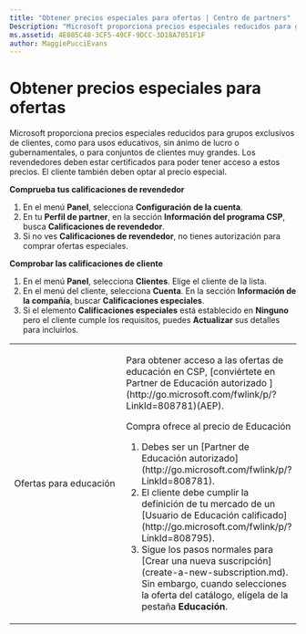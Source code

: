 ```yaml
---
title: "Obtener precios especiales para ofertas | Centro de partners"
Description: "Microsoft proporciona precios especiales reducidos para grupos exclusivos de clientes, como para usos educativos, sin ánimo de lucro o gubernamentales, o para conjuntos de clientes muy grandes."
ms.assetid: 4E085C48-3CF5-49CF-9DCC-3D18A7051F1F
author: MaggiePucciEvans
---
```


# Obtener precios especiales para ofertas


Microsoft proporciona precios especiales reducidos para grupos exclusivos de clientes, como para usos educativos, sin ánimo de lucro o gubernamentales, o para conjuntos de clientes muy grandes. Los revendedores deben estar certificados para poder tener acceso a estos precios. El cliente también deben optar al precio especial.

**Comprueba tus calificaciones de revendedor**

1.  En el menú **Panel**, selecciona **Configuración de la cuenta**.
2.  En tu **Perfil de partner**, en la sección **Información del programa CSP**, busca **Calificaciones de revendedor**.
3.  Si no ves **Calificaciones de revendedor**, no tienes autorización para comprar ofertas especiales.

**Comprobar las calificaciones de cliente**

1.  En el menú **Panel**, selecciona **Clientes**. Elige el cliente de la lista.
2.  En el menú del cliente, selecciona **Cuenta**. En la sección **Información de la compañía**, buscar **Calificaciones especiales**.
3.  Si el elemento **Calificaciones especiales** está establecido en **Ninguno** pero el cliente cumple los requisitos, puedes **Actualizar** sus detalles para incluirlos.

<table>
<colgroup>
<col width="50%" />
<col width="50%" />
</colgroup>
<tbody>
<tr class="odd">
<td><p>Ofertas para educación</p></td>
<td><p>Para obtener acceso a las ofertas de educación en CSP, [conviértete en Partner de Educación autorizado ](http://go.microsoft.com/fwlink/p/?LinkId=808781)(AEP).</p>
<p>Compra ofrece al precio de Educación</strong></p>
<ol>
<li>Debes ser un [Partner de Educación autorizado](http://go.microsoft.com/fwlink/p/?LinkId=808781).</li>
<li>El cliente debe cumplir la definición de tu mercado de un [Usuario de Educación calificado](http://go.microsoft.com/fwlink/p/?LinkId=808795).</li>
<li>Sigue los pasos normales para [Crear una nueva suscripción](create-a-new-subscription.md). Sin embargo, cuando selecciones la oferta del catálogo, elígela de la pestaña <strong>Educación</strong>.</li>
</ol></td>
</tr>
</tbody>
</table>

 

 

 





<!--HONumber=Jan17_HO2-->

